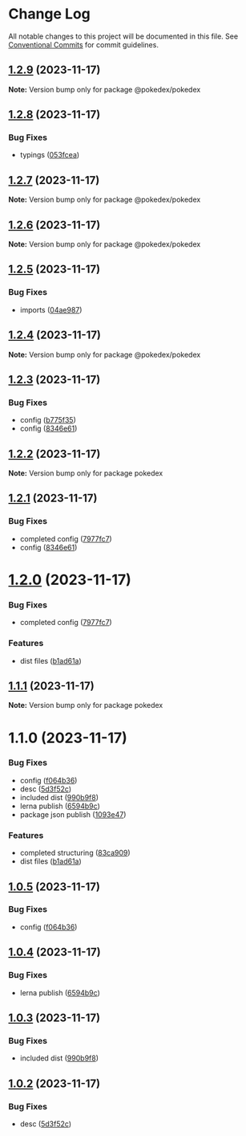 # Change Log

All notable changes to this project will be documented in this file.
See [Conventional Commits](https://conventionalcommits.org) for commit guidelines.

## [1.2.9](https://github.com/erashu212/pokedex/compare/@pokedex/pokedex@1.2.8...@pokedex/pokedex@1.2.9) (2023-11-17)

**Note:** Version bump only for package @pokedex/pokedex





## [1.2.8](https://github.com/erashu212/pokedex/compare/@pokedex/pokedex@1.2.7...@pokedex/pokedex@1.2.8) (2023-11-17)


### Bug Fixes

* typings ([053fcea](https://github.com/erashu212/pokedex/commit/053fceae944696de5f229149294eb666042f222f))





## [1.2.7](https://github.com/erashu212/pokedex/compare/@pokedex/pokedex@1.2.6...@pokedex/pokedex@1.2.7) (2023-11-17)

**Note:** Version bump only for package @pokedex/pokedex





## [1.2.6](https://github.com/erashu212/pokedex/compare/@pokedex/pokedex@1.2.5...@pokedex/pokedex@1.2.6) (2023-11-17)

**Note:** Version bump only for package @pokedex/pokedex





## [1.2.5](https://github.com/erashu212/pokedex/compare/@pokedex/pokedex@1.2.4...@pokedex/pokedex@1.2.5) (2023-11-17)


### Bug Fixes

* imports ([04ae987](https://github.com/erashu212/pokedex/commit/04ae98787efb859043cccc4f09fe4d1b4f2319f4))





## [1.2.4](https://github.com/erashu212/pokedex/compare/@pokedex/pokedex@1.2.3...@pokedex/pokedex@1.2.4) (2023-11-17)

**Note:** Version bump only for package @pokedex/pokedex





## [1.2.3](https://github.com/erashu212/pokedex/compare/@pokedex/pokedex@1.2.0...@pokedex/pokedex@1.2.3) (2023-11-17)


### Bug Fixes

* config ([b775f35](https://github.com/erashu212/pokedex/commit/b775f35529a951783aac7a179f92de8cd4d8b488))
* config ([8346e61](https://github.com/erashu212/pokedex/commit/8346e61b5d6555c1868cc535d72fd4f5ec513cd3))





## [1.2.2](https://github.com/erashu212/pokedex/compare/pokedex@1.2.1...pokedex@1.2.2) (2023-11-17)

**Note:** Version bump only for package pokedex





## [1.2.1](https://github.com/erashu212/pokedex/compare/pokedex@1.1.1...pokedex@1.2.1) (2023-11-17)


### Bug Fixes

* completed config ([7977fc7](https://github.com/erashu212/pokedex/commit/7977fc7e1cf0efce8fd1da875e31c0522002792b))
* config ([8346e61](https://github.com/erashu212/pokedex/commit/8346e61b5d6555c1868cc535d72fd4f5ec513cd3))





# [1.2.0](https://github.com/erashu212/pokedex/compare/@pokedex/pokedex@1.0.5...@pokedex/pokedex@1.2.0) (2023-11-17)


### Bug Fixes

* completed config ([7977fc7](https://github.com/erashu212/pokedex/commit/7977fc7e1cf0efce8fd1da875e31c0522002792b))


### Features

* dist files ([b1ad61a](https://github.com/erashu212/pokedex/commit/b1ad61ac710aabf904b68e89671e6aa0c74fd410))





## [1.1.1](https://github.com/erashu212/pokedex/compare/pokedex@1.1.0...pokedex@1.1.1) (2023-11-17)

**Note:** Version bump only for package pokedex





# 1.1.0 (2023-11-17)


### Bug Fixes

* config ([f064b36](https://github.com/erashu212/pokedex/commit/f064b365e4099bae09a62d4511cfddfa57df6fba))
* desc ([5d3f52c](https://github.com/erashu212/pokedex/commit/5d3f52cc260b2d2d2fb21f068ed39d9309f81630))
* included dist ([990b9f8](https://github.com/erashu212/pokedex/commit/990b9f8487f769674169d4aa6ccf15fb9bfa7711))
* lerna publish ([6594b9c](https://github.com/erashu212/pokedex/commit/6594b9c579c88626d0fb8d67e4671c505e2ad4b7))
* package json publish ([1093e47](https://github.com/erashu212/pokedex/commit/1093e47a8148dba5a61ff589e7191daff8b37e16))


### Features

* completed structuring ([83ca909](https://github.com/erashu212/pokedex/commit/83ca909761282343332c332c5a09dcd3664dac72))
* dist files ([b1ad61a](https://github.com/erashu212/pokedex/commit/b1ad61ac710aabf904b68e89671e6aa0c74fd410))





## [1.0.5](https://github.com/erashu212/pokedex/compare/@pokedex/pokedex@1.0.4...@pokedex/pokedex@1.0.5) (2023-11-17)


### Bug Fixes

* config ([f064b36](https://github.com/erashu212/pokedex/commit/f064b365e4099bae09a62d4511cfddfa57df6fba))





## [1.0.4](https://github.com/erashu212/pokedex/compare/@pokedex/pokedex@1.0.3...@pokedex/pokedex@1.0.4) (2023-11-17)


### Bug Fixes

* lerna publish ([6594b9c](https://github.com/erashu212/pokedex/commit/6594b9c579c88626d0fb8d67e4671c505e2ad4b7))





## [1.0.3](https://github.com/erashu212/pokedex/compare/@pokedex/pokedex@1.0.2...@pokedex/pokedex@1.0.3) (2023-11-17)


### Bug Fixes

* included dist ([990b9f8](https://github.com/erashu212/pokedex/commit/990b9f8487f769674169d4aa6ccf15fb9bfa7711))





## [1.0.2](https://github.com/erashu212/pokedex/compare/@pokedex/pokedex@1.0.1...@pokedex/pokedex@1.0.2) (2023-11-17)


### Bug Fixes

* desc ([5d3f52c](https://github.com/erashu212/pokedex/commit/5d3f52cc260b2d2d2fb21f068ed39d9309f81630))
